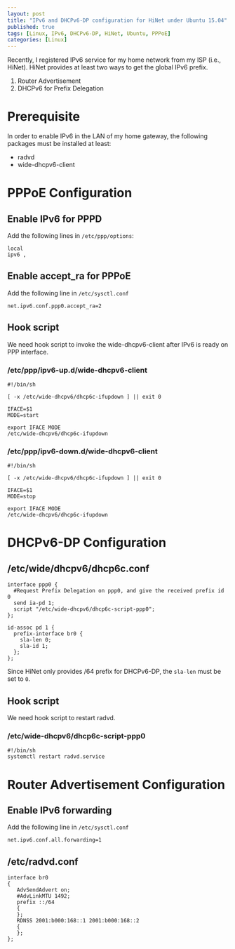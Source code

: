 ```yaml
---
layout: post
title: "IPv6 and DHCPv6-DP configuration for HiNet under Ubuntu 15.04"
published: true
tags: [Linux, IPv6, DHCPv6-DP, HiNet, Ubuntu, PPPoE]
categories: [Linux]
---
```


Recently, I registered IPv6 service for my home network from my ISP (i.e., HiNet). HiNet provides at least two ways to get the global IPv6 prefix.

  1. Router Advertisement
  2. DHCPv6 for Prefix Delegation

# Prerequisite #

In order to enable IPv6 in the LAN of my home gateway, the following packages must be installed at least:

  * radvd
  * wide-dhcpv6-client


# PPPoE Configuration #

## Enable IPv6 for PPPD ##

Add the following lines in `/etc/ppp/options`:

	local
	ipv6 ,

## Enable accept_ra for PPPoE ##

Add the following line in `/etc/sysctl.conf`

	net.ipv6.conf.ppp0.accept_ra=2

## Hook script ##

We need hook script to invoke the wide-dhcpv6-client after IPv6 is ready on PPP interface.

### /etc/ppp/ipv6-up.d/wide-dhcpv6-client ###

	#!/bin/sh
	
	[ -x /etc/wide-dhcpv6/dhcp6c-ifupdown ] || exit 0
	
	IFACE=$1
	MODE=start
	
	export IFACE MODE
	/etc/wide-dhcpv6/dhcp6c-ifupdown

### /etc/ppp/ipv6-down.d/wide-dhcpv6-client ###

	#!/bin/sh
	
	[ -x /etc/wide-dhcpv6/dhcp6c-ifupdown ] || exit 0
	
	IFACE=$1
	MODE=stop
	
	export IFACE MODE
	/etc/wide-dhcpv6/dhcp6c-ifupdown


# DHCPv6-DP Configuration #

## /etc/wide/dhcpv6/dhcp6c.conf ##

	interface ppp0 {
	  #Request Prefix Delegation on ppp0, and give the received prefix id 0
	  send ia-pd 1;
	  script "/etc/wide-dhcpv6/dhcp6c-script-ppp0";
	};
	
	id-assoc pd 1 {
	  prefix-interface br0 {
	    sla-len 0;
	    sla-id 1;
	  };
	};

Since HiNet only provides /64 prefix for DHCPv6-DP, the `sla-len` must be set to `0`.

## Hook script ##

We need hook script to restart radvd.

### /etc/wide-dhcpv6/dhcp6c-script-ppp0 ###

	#!/bin/sh
	systemctl restart radvd.service

# Router Advertisement Configuration #

## Enable IPv6 forwarding ##

Add the following line in `/etc/sysctl.conf`

	net.ipv6.conf.all.forwarding=1

## /etc/radvd.conf ##

	interface br0
	{
	   AdvSendAdvert on;
	   #AdvLinkMTU 1492;
	   prefix ::/64
	   {
	   };
	   RDNSS 2001:b000:168::1 2001:b000:168::2
	   {
	   };
	};   

